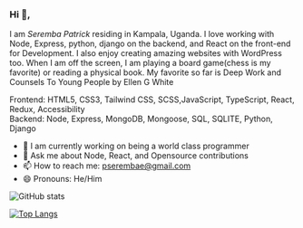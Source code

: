 ### Hi 👋, 
I am *Seremba Patrick* residing in Kampala, Uganda. I love working with Node, Express, python, django on the backend, and React on the front-end for Development. I also enjoy creating amazing websites with WordPress too. When I am off the screen, I am playing a board game(chess is my favorite) or reading a physical book. My favorite so far is Deep Work and Counsels To Young People by Ellen G White

Frontend: HTML5, CSS3, Tailwind CSS, SCSS,JavaScript, TypeScript, React, Redux, Accessibility <br>
Backend: Node, Express, MongoDB, Mongoose, SQL, SQLITE, Python, Django

- 🌱 I am currently working on being a world class programmer
-  💬 Ask me about Node, React, and Opensource contributions
- 📫 How to reach me: pserembae@gmail.com 
- 😄 Pronouns: He/Him

![GitHub stats](https://github-readme-stats.vercel.app/api?username=Seremba&show_icons=true) 

[![Top Langs](https://github-readme-stats.vercel.app/api/top-langs/?username=Seremba&layout=compact)](https://github.com/anuraghazra/github-readme-stats)








